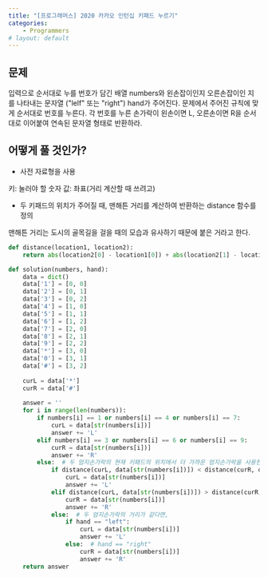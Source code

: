 ```yaml
---
title: "[프로그래머스] 2020 카카오 인턴십 키패드 누르기"
categories:
    - Programmers
# layout: default
---
```

문제
---

입력으로 순서대로 누를 번호가 담긴 배열 numbers와 왼손잡이인지 오른손잡이인 지를 나타내는 문자열 ("lelf" 또는 "right") hand가 주어진다. 문제에서 주어진 규칙에 맞게 순서대로 번호를 누른다. 각 번호를 누른 손가락이 왼손이면 L, 오른손이면 R을 순서대로 이어붙여 연속된 문자열 형태로 반환하라.

어떻게 풀 것인가?
---

- 사전 자료형을 사용

키: 눌러야 할 숫자
값: 좌표(거리 계산할 때 쓰려고)

- 두 키패드의 위치가 주어질 때, 맨해튼 거리를 계산하여 반환하는 distance 함수를 정의

맨해튼 거리는 도시의 골목길을 걸을 때의 모습과 유사하기 때문에 붙은 거라고 한다.

```python
def distance(location1, location2):
    return abs(location2[0] - location1[0]) + abs(location2[1] - location1[1])

def solution(numbers, hand):
    data = dict()
    data['1'] = [0, 0]
    data['2'] = [0, 1]
    data['3'] = [0, 2]
    data['4'] = [1, 0]
    data['5'] = [1, 1]
    data['6'] = [1, 2]
    data['7'] = [2, 0]
    data['8'] = [2, 1]
    data['9'] = [2, 2]
    data['*'] = [3, 0]
    data['0'] = [3, 1]
    data['#'] = [3, 2]
    
    curL = data['*']
    curR = data['#']
    
    answer = ''
    for i in range(len(numbers)):
        if numbers[i] == 1 or numbers[i] == 4 or numbers[i] == 7:
            curL = data[str(numbers[i])]
            answer += 'L'
        elif numbers[i] == 3 or numbers[i] == 6 or numbers[i] == 9:
            curR = data[str(numbers[i])]
            answer += 'R'
        else:  # 두 엄지손가락의 현재 키패드의 위치에서 더 가까운 엄지손가락을 사용한다.
            if distance(curL, data[str(numbers[i])]) < distance(curR, data[str(numbers[i])]):
                curL = data[str(numbers[i])]
                answer += 'L'
            elif distance(curL, data[str(numbers[i])]) > distance(curR, data[str(numbers[i])]):
                curR = data[str(numbers[i])]
                answer += 'R'
            else:  # 두 엄지손가락의 거리가 같다면,
                if hand == "left":
                    curL = data[str(numbers[i])]
                    answer += 'L'
                else:  # hand == "right"
                    curR = data[str(numbers[i])]
                    answer += 'R'
    return answer
```